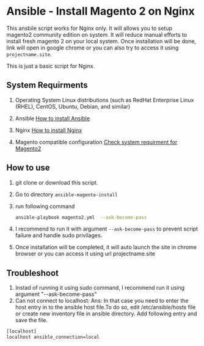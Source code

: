 # Ansible - Install Magento 2 on Nginx

This ansbile script works for Nginx only. It will allows you to setup magento2 community edition on system. It will reduce manual efforts to install fresh magento 2 on your local system. Once installation will be done, link will open in google chrome or you can also try to access it using  `projectname.site`. 

This is just a basic script for Nginx. 

## System Requirments

1. Operating System Linux distributions (such as RedHat Enterprise Linux (RHEL), CentOS, Ubuntu, Debian, and similar)

2. Ansible [How to install Ansible](https://docs.ansible.com/ansible/latest/installation_guide/intro_installation.html)

3. Nginx [How to install Nginx](https://ubuntu.com/tutorials/install-and-configure-nginx#1-overview)

4. Magento compatible configuration [Check system requirment for Magento2](https://devdocs.magento.com/guides/v2.3/install-gde/system-requirements-tech.html)

## How to use

1.  git clone or download this script.

2. Go to directory `ansible-magento-install`

3. run following command 
	```sh
	ansible-playbook magento2.yml  --ask-become-pass
	```

4.  I recommend to run it with argument  `--ask-become-pass` to prevent script failure and handle sudo privilages. 

5. Once installation will be completed, it will auto launch the site in chrome browser or you can access it using url projectname.site 

## Troubleshoot

1. Instad of running it using sudo command, I recommend run it using argument "--ask-become-pass"  
2. Can not connect to localhost: 
Ans:  In that case  you need to enter the host entry in to the ansible host file.To do so, edit /etc/ansible/hosts file or create new inventory file in ansible directory.  Add following entry and save the file.

```sh
[localhost]
localhost ansible_connection=local
```

